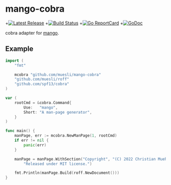 # mango-cobra

+[![Latest Release](https://img.shields.io/github/release/muesli/mango-cobra.svg)](https://github.com/muesli/mango-cobra/releases)
+[![Build Status](https://github.com/muesli/mango-cobra/workflows/build/badge.svg)](https://github.com/muesli/mango-cobra/actions)
+[![Go ReportCard](https://goreportcard.com/badge/muesli/mango-cobra)](https://goreportcard.com/report/muesli/mango-cobra)
+[![GoDoc](https://godoc.org/github.com/golang/gddo?status.svg)](https://pkg.go.dev/github.com/muesli/mango-cobra)

cobra adapter for [mango](https://github.com/muesli/mango).

## Example

```go
import (
	"fmt"

	mcobra "github.com/muesli/mango-cobra"
	"github.com/muesli/roff"
	"github.com/spf13/cobra"
)

var (
    rootCmd = &cobra.Command{
        Use:   "mango",
        Short: "A man-page generator",
    }
)

func main() {
    manPage, err := mcobra.NewManPage(1, rootCmd)
    if err != nil {
        panic(err)
    }

    manPage = manPage.WithSection("Copyright", "(C) 2022 Christian Muehlhaeuser.\n"+
        "Released under MIT license.")

    fmt.Println(manPage.Build(roff.NewDocument()))
}
```
